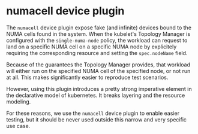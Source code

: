 # numacell device plugin

The `numacell` device plugin expose fake (and infinite) devices bound to the NUMA cells found in the system.
When the kubelet's Topology Manager is configured with the `single-numa-node` policy, the workload can request to land
on a specific NUMA cell on a specific NUMA node by explicitely requiring the corresponding resource and setting
the `spec.nodeName` field.

Because of the guarantees the Topology Manager provides, that workload will either run
on the specified NUMA cell of the specified node, or not run at all.
This makes significantly easier to reproduce test scenarios.

However, using this plugin introduces a pretty strong imperative element in the declarative model of kubernetes.
It breaks layering and the resource modeling.

For these reasons, we use the `numacell` device plugin to enable easier testing, but it should be never used
outside this narrow and very specific use case.
